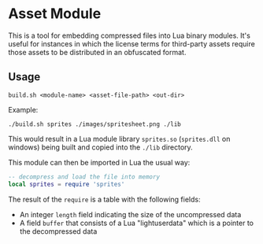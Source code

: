 # Asset Module

This is a tool for embedding compressed files into Lua binary modules.  It's useful for instances in which the license terms for third-party assets require those assets to be distributed in an obfuscated format.

## Usage

`build.sh <module-name> <asset-file-path> <out-dir>`

Example:

`./build.sh sprites ./images/spritesheet.png ./lib`

This would result in a Lua module library `sprites.so` (`sprites.dll` on windows) being built and copied into the `./lib` directory.

This module can then be imported in Lua the usual way:

```lua
-- decompress and load the file into memory
local sprites = require 'sprites'
```

The result of the `require` is a table with the following fields:
* An integer `length` field indicating the size of the uncompressed data
* A field `buffer` that consists of a Lua "lightuserdata" which is a pointer to the decompressed data
